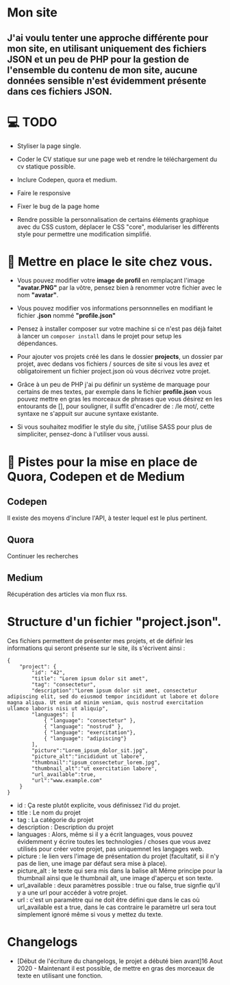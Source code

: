 # Mon site

## J'ai voulu tenter une approche différente pour mon site, en utilisant uniquement des fichiers JSON et un peu de PHP pour la gestion de l'ensemble du contenu de mon site, aucune données sensible n'est évidemment présente dans ces fichiers JSON.

# 💻 TODO

* Styliser la page single. 

* Coder le CV statique sur une page web et rendre le téléchargement du cv statique possible.

* Inclure Codepen, quora et medium.

* Faire le responsive

* Fixer le bug de la page home

* Rendre possible la personnalisation de certains éléments graphique avec du CSS custom, déplacer le CSS "core", modulariser les différents style pour permettre une modification simplifié.

# 🔨 Mettre en place le site chez vous.

* Vous pouvez modifier votre **image de profil** en remplaçant l'image **"avatar.PNG"** par la vôtre, pensez bien à renommer votre fichier avec le nom **"avatar"**.

* Vous pouvez modifier vos informations personnnelles en modifiant le fichier **.json** nommé **"profile.json"**

* Pensez à installer composer sur votre machine si ce n'est pas déjà faitet à lancer un ``` composer install ``` dans le projet pour setup les dépendances.

* Pour ajouter vos projets créé les dans le dossier **projects**, un dossier par projet, avec dedans vos fichiers / sources de site si vous les avez et obligatoirement un fichier project.json où vous décrivez votre projet.

* Grâce à un peu de PHP j'ai pu définir un système de marquage pour certains de mes textes, par exemple dans le fichier **profile.json** vous pouvez mettre en gras les morceaux de phrases que vous désirez en les entourants de [], pour souligner, il suffit d'encadrer de : /le mot/, cette syntaxe ne s'appuit sur aucune syntaxe existante.

* Si vous souhaitez modifier le style du site, j'utilise SASS pour plus de simpliciter, pensez-donc à l'utiliser vous aussi.

# 🔎 Pistes pour la mise en place de Quora, Codepen et de Medium

## Codepen
Il existe des moyens d'inclure l'API, à tester lequel est le plus pertinent.

## Quora
Continuer les recherches

## Medium
Récupération des articles via mon flux rss.

# Structure d'un fichier "project.json".
Ces fichiers permettent de présenter mes projets, et de définir les informations qui seront présente sur le site, ils s'écrivent ainsi :
```
{
    "project": {
        "id": "42",
        "title": "Lorem ipsum dolor sit amet",
        "tag": "consectetur",
        "description":"Lorem ipsum dolor sit amet, consectetur adipiscing elit, sed do eiusmod tempor incididunt ut labore et dolore magna aliqua. Ut enim ad minim veniam, quis nostrud exercitation ullamco laboris nisi ut aliquip",
        "languages": [
            { "language": "consectetur" },
            { "language": "nostrud" },
            { "language": "exercitation"},
            { "language": "adipiscing"}
        ],
        "picture":"Lorem_ipsum_dolor_sit.jpg",
        "picture_alt":"incididunt ut labore",
        "thumbnail":"ipsum_consectetur_lorem.jpg",
        "thumbnail_alt":"ut exercitation labore",
        "url_available":true,
        "url":"www.example.com"
    }
}
```
* id : Ça reste plutôt explicite, vous définissez l'id du projet.
* title : Le nom du projet
* tag : La catégorie du projet
* description : Description du projet
* languages : Alors, même si il y a écrit languages, vous pouvez évidemment y écrire toutes les technologies / choses que vous avez utilisés pour créer votre projet, pas uniquemnet les langages web. 
* picture : le lien vers l'image de présentation du projet (facultatif, si il n'y pas de lien, une image par défaut sera mise à place).
* picture_alt : le texte qui sera mis dans la balise alt
Même principe pour la thumbnail ainsi que le thumbnail alt, une image d'aperçu et son texte.
* url_available : deux paramètres possible : true ou false, true signfie qu'il y a une url pour accéder à votre projet.
* url : c'est un paramètre qui ne doit être défini que dans le cas où url_available est a true, dans le cas contraire le paramètre url sera tout simplement ignoré même si vous y mettez du texte.


# Changelogs

* [Début de l'écriture du changelogs, le projet a débuté bien avant]16 Aout 2020 - Maintenant il est possible, de mettre en gras des morceaux de texte en utilisant une fonction.